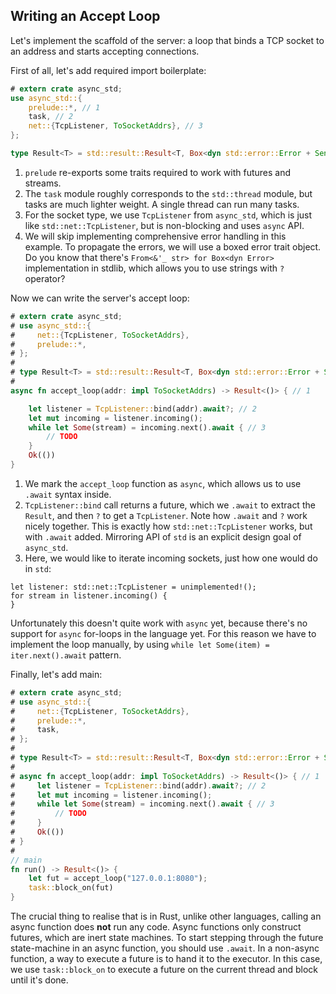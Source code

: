 ## Writing an Accept Loop

Let's implement the scaffold of the server: a loop that binds a TCP socket to an address and starts accepting connections.

First of all, let's add required import boilerplate:

```rust
# extern crate async_std;
use async_std::{
    prelude::*, // 1
    task, // 2
    net::{TcpListener, ToSocketAddrs}, // 3
};

type Result<T> = std::result::Result<T, Box<dyn std::error::Error + Send + Sync>>; // 4
```

1. `prelude` re-exports some traits required to work with futures and streams.
2. The `task` module roughly corresponds to the `std::thread` module, but tasks are much lighter weight.
   A single thread can run many tasks.
3. For the socket type, we use `TcpListener` from `async_std`, which is just like `std::net::TcpListener`, but is non-blocking and uses `async` API.
4. We will skip implementing comprehensive error handling in this example.
   To propagate the errors, we will use a boxed error trait object.
   Do you know that there's `From<&'_ str> for Box<dyn Error>` implementation in stdlib, which allows you to use strings with `?` operator?

Now we can write the server's accept loop:

```rust
# extern crate async_std;
# use async_std::{
#     net::{TcpListener, ToSocketAddrs},
#     prelude::*,
# };
#
# type Result<T> = std::result::Result<T, Box<dyn std::error::Error + Send + Sync>>;
#
async fn accept_loop(addr: impl ToSocketAddrs) -> Result<()> { // 1

    let listener = TcpListener::bind(addr).await?; // 2
    let mut incoming = listener.incoming();
    while let Some(stream) = incoming.next().await { // 3
        // TODO
    }
    Ok(())
}
```

1. We mark the `accept_loop` function as `async`, which allows us to use `.await` syntax inside.
2. `TcpListener::bind` call returns a future, which we `.await` to extract the `Result`, and then `?` to get a `TcpListener`.
   Note how `.await` and `?` work nicely together.
   This is exactly how `std::net::TcpListener` works, but with `.await` added.
   Mirroring API of `std` is an explicit design goal of `async_std`.
3. Here, we would like to iterate incoming sockets, just how one would do in `std`:

```rust,should_panic
let listener: std::net::TcpListener = unimplemented!();
for stream in listener.incoming() {
}
```

Unfortunately this doesn't quite work with `async` yet, because there's no support for `async` for-loops in the language yet.
For this reason we have to implement the loop manually, by using `while let Some(item) = iter.next().await` pattern.

Finally, let's add main:

```rust
# extern crate async_std;
# use async_std::{
#     net::{TcpListener, ToSocketAddrs},
#     prelude::*,
#     task,
# };
#
# type Result<T> = std::result::Result<T, Box<dyn std::error::Error + Send + Sync>>;
#
# async fn accept_loop(addr: impl ToSocketAddrs) -> Result<()> { // 1
#     let listener = TcpListener::bind(addr).await?; // 2
#     let mut incoming = listener.incoming();
#     while let Some(stream) = incoming.next().await { // 3
#         // TODO
#     }
#     Ok(())
# }
#
// main
fn run() -> Result<()> {
    let fut = accept_loop("127.0.0.1:8080");
    task::block_on(fut)
}
```

The crucial thing to realise that is in Rust, unlike other languages, calling an async function does **not** run any code.
Async functions only construct futures, which are inert state machines.
To start stepping through the future state-machine in an async function, you should use `.await`.
In a non-async function, a way to execute a future is to hand it to the executor.
In this case, we use `task::block_on` to execute a future on the current thread and block until it's done.
